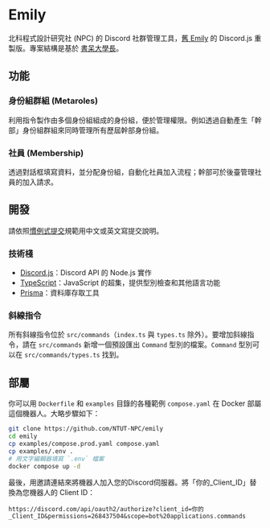 # Emily

北科程式設計研究社 (NPC) 的 Discord 社群管理工具，[舊 Emily][Java Emily] 的 Discord.js 重製版。專案結構是基於 [書呆大學長][ai-chatbot]。

[Java Emily]: https://github.com/ntut-xuan/NPC-Emily
[ai-chatbot]: https://github.com/chenghsuanho/ai-chatbot

## 功能

### 身份組群組 (Metaroles)

利用指令製作由多個身份組組成的身份組，便於管理權限。例如透過自動產生「幹部」身份組群組來同時管理所有歷屆幹部身份組。

### 社員 (Membership)

透過對話框填寫資料，並分配身份組，自動化社員加入流程；幹部可於後臺管理社員的加入請求。

## 開發

請依照[慣例式提交][Conventional Commits]規範用中文或英文寫提交說明。

[Conventional Commits]: https://www.conventionalcommits.org/zh-hant/v1.0.0/

### 技術棧

- [Discord.js][discord.js]：Discord API 的 Node.js 實作
- [TypeScript][typescript]：JavaScript 的超集，提供型別檢查和其他語言功能
- [Prisma][prisma]：資料庫存取工具

[discord.js]: https://discord.js.org/
[typescript]: https://www.typescriptlang.org/
[prisma]: https://www.prisma.io/

### 斜線指令

所有斜線指令位於 `src/commands`（`index.ts` 與 `types.ts` 除外）。要增加斜線指令，請在 `src/commands` 新增一個預設匯出 `Command` 型別的檔案。`Command` 型別可以在 `src/commands/types.ts` 找到。

## 部屬

你可以用 `Dockerfile` 和 `examples` 目錄的各種範例 `compose.yaml` 在 Docker 部屬這個機器人。大略步驟如下：

```sh
git clone https://github.com/NTUT-NPC/emily
cd emily
cp examples/compose.prod.yaml compose.yaml
cp examples/.env .
# 用文字編輯器填寫 `.env` 檔案
docker compose up -d
```

最後，用邀請連結來將機器人加入您的Discord伺服器。將「你的\_Client_ID」替換為您機器人的 Client ID：

```url
https://discord.com/api/oauth2/authorize?client_id=你的_Client_ID&permissions=268437504&scope=bot%20applications.commands
```
